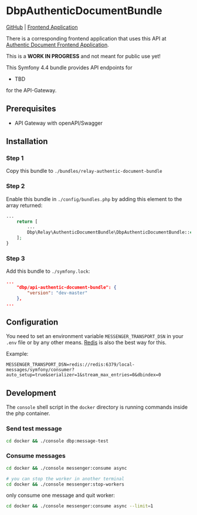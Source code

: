 # DbpAuthenticDocumentBundle

[GitHub](https://github.com/digital-blueprint/relay-authentic-document-bundle) |
[Frontend Application](https://gitlab.tugraz.at/dbp/authentic-documents/authenticdocument)

There is a corresponding frontend application that uses this API at [Authentic Document Frontend Application](https://gitlab.tugraz.at/dbp/authentic-documents/authenticdocument).

This is a **WORK IN PROGRESS** and not meant for public use yet!

This Symfony 4.4 bundle provides API endpoints for

- TBD

for the API-Gateway.

## Prerequisites

- API Gateway with openAPI/Swagger

## Installation

### Step 1

Copy this bundle to `./bundles/relay-authentic-document-bundle`

### Step 2

Enable this bundle in `./config/bundles.php` by adding this element to the array returned:

```php
...
    return [
        ...
        Dbp\Relay\AuthenticDocumentBundle\DbpAuthenticDocumentBundle::class => ['all' => true],
    ];
}
```

### Step 3

Add this bundle to `./symfony.lock`:

```json
...
    "dbp/api-authentic-document-bundle": {
        "version": "dev-master"
    },
...
```

## Configuration

You need to set an environment variable `MESSENGER_TRANSPORT_DSN` in your `.env` file or by any other means.
[Redis](https://redis.io/) is also the best way for this.

Example:

```dotenv
MESSENGER_TRANSPORT_DSN=redis://redis:6379/local-messages/symfony/consumer?auto_setup=true&serializer=1&stream_max_entries=0&dbindex=0
```

## Development

The `console` shell script in the `docker` directory is running commands inside the php container.

### Send test message

```bash
cd docker && ./console dbp:message-test
```

### Consume messages

```bash
cd docker && ./console messenger:consume async

# you can stop the worker in another terminal
cd docker && ./console messenger:stop-workers
```

only consume one message and quit worker:

```bash
cd docker && ./console messenger:consume async --limit=1
```

